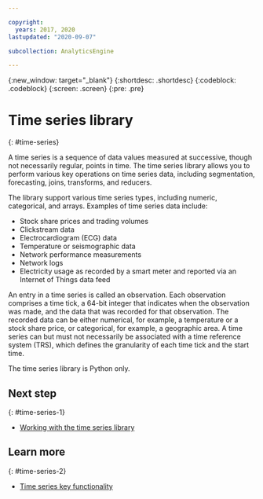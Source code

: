 ```yaml
---

copyright:
  years: 2017, 2020
lastupdated: "2020-09-07"

subcollection: AnalyticsEngine

---
```


<!-- Attribute definitions -->
{:new_window: target="_blank"}
{:shortdesc: .shortdesc}
{:codeblock: .codeblock}
{:screen: .screen}
{:pre: .pre}

# Time series library
{: #time-series}

A time series is a sequence of data values measured at successive, though not necessarily regular, points in time. The time series library allows you to perform various key operations on time series data, including segmentation, forecasting, joins, transforms, and reducers.

The library support various time series types, including numeric, categorical, and arrays. Examples of time series data include:

- Stock share prices and trading volumes
- Clickstream data
- Electrocardiogram (ECG) data
- Temperature or seismographic data
- Network performance measurements
- Network logs
- Electricity usage as recorded by a smart meter and reported via an Internet of Things data feed

An entry in a time series is called an observation. Each observation comprises a time tick, a 64-bit integer that indicates when the observation was made, and the data that was recorded for that observation. The recorded data can be either numerical, for example, a temperature or a stock share price, or categorical, for example, a geographic area. A time series can but must not necessarily be associated with a time reference system (TRS), which defines the granularity of each time tick and the start time.

The time series library is Python only.

## Next step
{: #time-series-1}

- [Working with the time series library](/docs/AnalyticsEngine?topic=AnalyticsEngine-using-time-series-lib)

## Learn more
{: #time-series-2}

- [Time series key functionality](/docs/AnalyticsEngine?topic=AnalyticsEngine-time-series-key-functionality)
